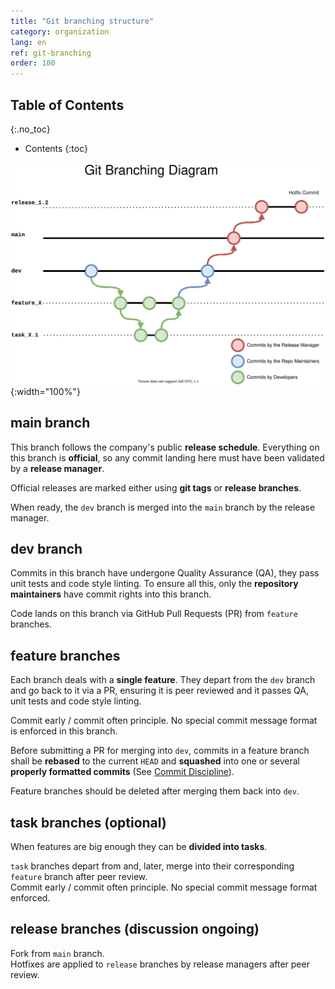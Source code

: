 ```yaml
---
title: "Git branching structure"
category: organization
lang: en
ref: git-branching
order: 100
---
```


## Table of Contents
{:.no_toc}

* Contents
{:toc}

![Git Branching Diagram](../images/git_branching_model.svg){:width="100%"}

## main branch

This branch follows the company's public **release schedule**. Everything on this branch is **official**, so any commit landing here must have been validated by a **release manager**.

Official releases are marked either using **git tags** or **release branches**.

When ready, the `dev` branch is merged into the `main` branch by the release manager.

## dev branch

Commits in this branch have undergone Quality Assurance (QA), they pass unit tests and code style linting. To ensure all this, only the **repository maintainers** have commit rights into this branch.

Code lands on this branch via GitHub Pull Requests (PR) from `feature` branches.

## feature branches

Each branch deals with a **single feature**. They depart from the `dev` branch and go back to it via a PR, ensuring it is peer reviewed and it passes QA, unit tests and code style linting.

Commit early / commit often principle. No special commit message format is enforced in this branch.

Before submitting a PR for merging into `dev`, commits in a feature branch shall be **rebased** to the current `HEAD` and **squashed** into one or several **properly formatted commits** (See [Commit Discipline](commit-discipline.md)).

Feature branches should be deleted after merging them back into `dev`.

## task branches (optional)

When features are big enough they can be **divided into tasks**.

`task` branches depart from and, later, merge into their corresponding `feature` branch after peer review.\
Commit early / commit often principle. No special commit message format enforced.

## release branches (discussion ongoing)

Fork from `main` branch.\
Hotfixes are applied to `release` branches by release managers after peer review.